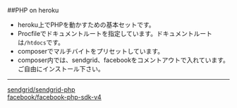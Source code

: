 ##PHP on heroku

*	heroku上でPHPを動かすための基本セットです。
*	Procfileでドキュメントルートを指定しています。ドキュメントルートは`/htdocs`です。
*	composerでマルチバイトをプリセットしています。
*	composer内では、sendgrid、facebookをコメントアウトで入れています。ご自由にインストール下さい。

---

[sendgrid/sendgrid-php](https://github.com/sendgrid/sendgrid-php)  
[facebook/facebook-php-sdk-v4](https://github.com/facebook/facebook-php-sdk-v4)